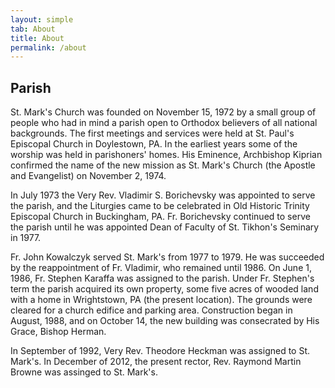 ```yaml
---
layout: simple
tab: About
title: About
permalink: /about
---
```


## Parish
St. Mark's Church was founded on November 15, 1972 by a small group of people who had in mind a parish open to Orthodox believers of all national backgrounds. The first meetings and services were held at St. Paul's Episcopal Church in Doylestown, PA. In the earliest years some of the worship was held in parishoners' homes. His Eminence, Archbishop Kiprian confirmed the name of the new mission as St. Mark's Church (the Apostle and Evangelist) on November 2, 1974.

In July 1973 the Very Rev. Vladimir S. Borichevsky was appointed to serve the parish, and the Liturgies came to be celebrated in Old Historic Trinity Episcopal Church in Buckingham, PA. Fr. Borichevsky continued to serve the parish until he was appointed Dean of Faculty of St. Tikhon's Seminary in 1977.

Fr. John Kowalczyk served St. Mark's from 1977 to 1979. He was succeeded by the reappointment of Fr. Vladimir, who remained until 1986. On June 1, 1986, Fr. Stephen Karaffa was assigned to the parish. Under Fr. Stephen's term the parish acquired its own property, some five acres of wooded land with a home in Wrightstown, PA (the present location). The grounds were cleared for a church edifice and parking area. Construction began in August, 1988, and on October 14, the new building was consecrated by His Grace, Bishop Herman.

In September of 1992, Very Rev. Theodore Heckman was assigned to St. Mark's. In December of 2012, the present rector, Rev. Raymond Martin Browne was assinged to St. Mark's.
